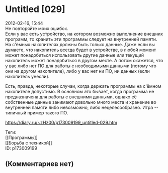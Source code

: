 Untitled [029]
==============

  
2012-02-16, 15:44  
 Не повторяйте моих ошибок.   
 Если у вас есть устройство, на котором возможно выполнение внешних программ, то хранить эти программы следует на внутренней памяти. На с'ёмных накопителях должны быть только данные. Даже если вы думаете, что накопитель всегда будет в устройстве, в любой момент может понадобиться использовать другие данные или текущий накопитель может понадобиться в другом месте. А потом окажется, что у вас либо нет ПО для работы с необходимыми данными (потому что они на другом накопителе), либо у вас нет ни ПО, ни данных (если накопитель унесли).   
   
 Есть, правда, некоторые случаи, когда держать программы на с'ёмном накопителе допустимо. В основном это бывает, когда программа не предназначена для работы с внешними данными, однако её собственные данные занимают довольно много места и хранение во внутренней памяти либо невозможно, либо нецелесообразно. Игра -- типичный пример такого ПО.   
  
<https://diary.ru/~zHz00/p173009199_untitled-029.htm>  
  
Теги:  
[[Программы]]  
[[Борьба с техникой]]  
ID: p173009199  


(Комментариев нет)
------------------